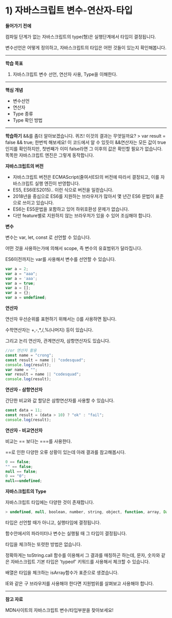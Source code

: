 # 1) 자바스크립트 변수-연산자-타입

**들어가기 전에**

컴파일 단계가 없는 자바스크립트의 type(형)은 실행단계에서 타입이 결정됩니다.

변수선언은 어떻게 정의하고, 자바스크립트의 타입은 어떤 것들이 있는지 확인해봅니다.





------

**학습 목표**

1. 자바스크립트 변수 선언, 연산자 사용, Type을 이해한다.





------

**핵심 개념**

- 변수선언
- 연산자
- Type 종류
- Type 확인 방법





------

**학습하기**
&&를 좀더 알아보겠습니다. 퀴즈! 이것의 결과는 무엇일까요? > var result = false && true; 한번씩 해보세요! 이 코드에서 알 수 있듯이 &&연산자는 모든 값이 true인지를 확인하지만, 첫번째가 이미 false라면 그 이후의 값은 확인할 필요가 없습니다. 똑똑한 자바스크립트 엔진은 그렇게 동작합니다.   

**자바스크립트의 버전**

- 자바스크립트 버전은 ECMAScript(줄여서ES)의 버전에 따라서 결정되고, 이를 자바스크립트 실행 엔진이 반영합니다.
- ES5, ES6(ES2015).. 이런 식으로 버전을 일컫습니다.
- 2018년을 중심으로 ES6를 지원하는 브라우저가 많아서 몇 년간 ES6 문법이 표준으로 쓰이고 있습니다.
- ES6는 ES5문법을 포함하고 있어 하위호환성 문제가 없습니다.
- 다만 feature별로 지원하지 않는 브라우저가 있을 수 있어 조심해야 합니다.


**변수**

변수는 var, let, const 로 선언할 수 있습니다.

어떤 것을 사용하는가에 의해서 scope, 즉 변수의 유효범위가 달라집니다.

ES6이전까지는 var를 사용해서 변수를 선언할 수 있습니다.

```javascript
var a = 2;
var a = "aaa";
var a = 'aaa';
var a = true;
var a = [];
var a = {};
var a = undefined;
```


**연산자**

연산자 우선순위를 표현하기 위해서는 ()를 사용하면 됩니다. 

수학연산자는 +,-,*,/,%(나머지) 등이 있습니다.

그리고 논리 연산자, 관계연산자, 삼항연산자도 있습니다. 

```javascript
//or 연산자 활용
const name = "crong";
const result = name || "codesquad";
console.log(result);
var name = "";
var result = name || "codesquad";
console.log(result);
```


**연산자 - 삼항연산자**

간단한 비교와 값 할당은 삼항연산자를 사용할 수 있습니다.

```javascript
const data = 11;
const result = (data > 10) ? "ok" : "fail";
console.log(result);
```


**연산자 - 비교연산자**

비교는 == 보다는 ===를 사용한다.

==로 인한 다양한 오류 상황이 있는데 아래 결과를 참고해봅시다. 

```javascript
0 == false;
"" == false;
null == false;
0 == "0";
null==undefined;
```


**자바스크립트의 Type**

자바스크립트 타입에는 다양한 것이 존재합니다.

```javascript
> undefined, null, boolean, number, string, object, function, array, Date, RegExp
```

타입은 선언할 때가 아니고, 실행타임에 결정됩니다.

함수안에서의 파라미터나 변수는 실행될 때 그 타입이 결정됩니다. 

타입을 체크하는 또렷한 방법은 없습니다.

정확하게는 toString.call 함수를 이용해서 그 결과를 매칭하곤 하는데, 문자, 숫자와 같은 자바스크립트 기본 타입은 'typeof' 키워드를 사용해서 체크할 수 있습니다. 

배열은 타입을 체크하는 isArray함수가 표준으로 생겼습니다.

IE와 같은 구 브라우저를 사용해야 한다면 지원범위를 살펴보고 사용해야 합니다.



 

------

**참고 자료**

MDN사이트의 자바스크립트 변수/타입부분을 찾아보세요!